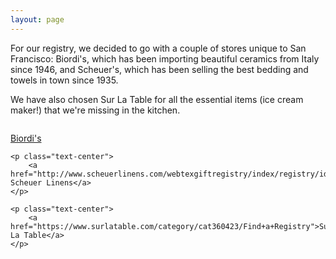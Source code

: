 ```yaml
---
layout: page
---
```


For our registry, we decided to go with a couple of stores unique to San Francisco: Biordi's, which has been importing beautiful ceramics from Italy since 1946, and Scheuer's, which has been selling the best bedding and towels in town since 1935. 

We have also chosen Sur La Table for all the essential items (ice cream maker!) that we're missing in the kitchen.

<div style="margin-top: 2em">
	<p class="text-center">
		<a href="https://www.biordi.com/wedding-registry/shop/findRegistry.php">Biordi's</a>
	</p>

	<p class="text-center">
		<a href="http://www.scheuerlinens.com/webtexgiftregistry/index/registry/id/SE87PGY9TFHA/">Samuel Scheuer Linens</a>
	</p>

	<p class="text-center">
		<a href="https://www.surlatable.com/category/cat360423/Find+a+Registry">Sur La Table</a>
	</p>
</div>